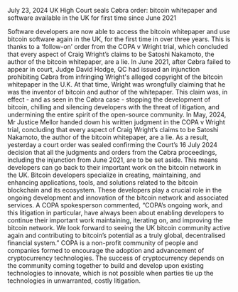 July 23, 2024
UK High Court seals Cøbra order: bitcoin whitepaper and software available in the UK for first time since June 2021

Software developers are now able to access the bitcoin whitepaper and use bitcoin software again in the UK, for the first time in over three years.
This is thanks to a ‘follow-on’ order from the COPA v Wright trial, which concluded that every aspect of Craig Wright’s claims to be Satoshi Nakamoto, the author of the bitcoin whitepaper, are a lie.
In June 2021, after Cøbra failed to appear in court, Judge David Hodge, QC had issued an injunction prohibiting Cøbra from infringing Wright's alleged copyright of the bitcoin whitepaper in the U.K. At that time, Wright was wrongfully claiming that he was the inventor of bitcoin and author of the whitepaper. This claim was, in effect - and as seen in the Cøbra case - stopping the development of bitcoin, chilling and silencing developers with the threat of litigation, and undermining the entire spirit of the open-source community.
In May, 2024, Mr Justice Mellor handed down his written judgment in the COPA v Wright trial, concluding that every aspect of Craig Wright’s claims to be Satoshi Nakamoto, the author of the bitcoin whitepaper, are a lie. As a result, yesterday a court order was sealed confirming the Court’s 16 July 2024 decision that all the judgments and orders from the Cøbra proceedings, including the injunction from June 2021, are to be set aside. This means developers can go back to their important work on the bitcoin network in the UK.
Bitcoin developers specialize in creating, maintaining, and enhancing applications, tools, and solutions related to the bitcoin blockchain and its ecosystem. These developers play a crucial role in the ongoing development and innovation of the bitcoin network and associated services. 
A COPA spokesperson commented, “COPA’s ongoing work, and this litigation in particular, have always been about enabling developers to continue their important work maintaining, iterating on, and improving the bitcoin network. We look forward to seeing the UK bitcoin community active again and contributing to bitcoin’s potential as a truly global, decentralised financial system.”
COPA is a non-profit community of people and companies formed to encourage the adoption and advancement of cryptocurrency technologies. The success of cryptocurrency depends on the community coming together to build and develop upon existing technologies to innovate, which is not possible when parties tie up the technologies in unwarranted, costly litigation.

